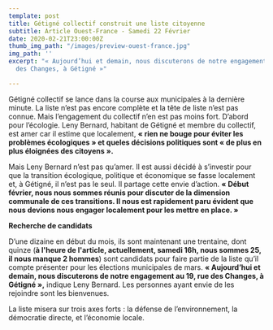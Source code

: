 ```yaml
---
template: post
title: Gétigné collectif construit une liste citoyenne
subtitle: Article Ouest-France - Samedi 22 Février
date: 2020-02-21T23:00:00Z
thumb_img_path: "/images/preview-ouest-france.jpg"
img_path: ''
excerpt: "« Aujourd’hui et demain, nous discuterons de notre engagement au 19, rue
  des Changes, à Gétigné »"

---
```

Gétigné collectif se lance dans la course aux municipales à la dernière minute. La liste n’est pas encore complète et la tête de liste n’est pas connue. Mais l’engagement du collectif n’en est pas moins fort. D’abord pour l’écologie. Leny Bernard, habitant de Gétigné et membre du collectif, est amer car il estime que localement, **« rien ne bouge pour éviter les problèmes écologiques » et queles décisions politiques sont « de plus en plus éloignées des citoyens ».**

Mais Leny Bernard n’est pas qu’amer. Il est aussi décidé à s’investir pour que la transition écologique, politique et économique se fasse localement et, à Gétigné, il n’est pas le seul. Il partage cette envie d’action. **« Début février, nous nous sommes réunis pour discuter de la dimension communale de ces transitions. Il nous est rapidement paru évident que nous devions nous engager localement pour les mettre en place. »**

**Recherche de candidats**

D’une dizaine en début du mois, ils sont maintenant une trentaine, dont quinze (**à l'heure de l'article, actuellement, samedi 16h, nous sommes 25, il nous manque 2 hommes**) sont candidats pour faire partie de la liste qu’il compte présenter pour les élections municipales de mars. **« Aujourd’hui et demain, nous discuterons de notre engagement au 19, rue des Changes, à Gétigné »,** indique Leny Bernard. Les personnes ayant envie de les rejoindre sont les bienvenues.

La liste misera sur trois axes forts : la défense de l’environnement, la démocratie directe, et l’économie locale.